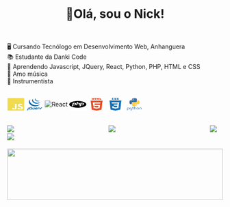 <h1 align = "center">👋Olá, sou o Nick!</h1>
<br>

🖥️ Cursando Tecnólogo em Desenvolvimento Web, Anhanguera <br>
📚 Estudante da Danki Code <br>
🌱 Aprendendo Javascript, JQuery, React, Python, PHP, HTML e CSS <br>
🎵 Amo música <br>
🎸 Instrumentista <br>
<br>

<div>
    <img align="center" alt="Js" height="30" width="40" src="https://raw.githubusercontent.com/devicons/devicon/master/icons/javascript/javascript-plain.svg">
    <img align="center" alt="JQuery" height="30" width="40" src="https://raw.githubusercontent.com/devicons/devicon/master/icons/jquery/jquery-plain-wordmark.svg">
    <img align="center" alt="React" height="30" width="40" src="https://raw.githubusercontent.com/devicons/devicon/master/icons/jquery/react-plain-wordmark.svg">
    <img align="center" alt="PHP" height="30" width="40" src="https://raw.githubusercontent.com/devicons/devicon/master/icons/php/php-plain.svg">
    <img align="center" alt="HTML" height="30" width="40" src="https://raw.githubusercontent.com/devicons/devicon/master/icons/html5/html5-plain-wordmark.svg">
    <img align="center" alt="CSS" height="30" width="40" src="https://raw.githubusercontent.com/devicons/devicon/master/icons/css3/css3-plain-wordmark.svg">
    <img align="center" alt="Python" height="30" width="40" src="https://raw.githubusercontent.com/devicons/devicon/master/icons/python/python-original-wordmark.svg">
    <br>
</div>

<br>
<img src="https://camo.githubusercontent.com/82291b0fe831bfc6781e07fc5090cbd0a8b912bb8b8d4fec0696c881834f81ac/68747470733a2f2f70726f626f742e6d656469612f394575424971676170492e676966" width="100%" height="1">

<img align="left"  width="47%"  src="https://github-readme-stats.vercel.app/api?username=nicchonsanchez&show_icons=true&theme=midnight-purple" />
<img align="left" width="47%" src="https://github-readme-stats.vercel.app/api/top-langs/?username=nicchonsanchez&layout=compact&theme=great-gatsby" />
<div> 
    <a href="https://www.instagram.com/nicchon.sanchez/" target="_blank">
        <img src="https://img.shields.io/badge/-Instagram-blue?style=for-the-badge&logo=instagram&logoColor=white" target="_blank">
    </a>
    <a href="mailto:contato@nicchon.com" target="_blank">
        <img src="https://img.shields.io/badge/-Email-%23333?style=for-the-badge&logo=Mail.Ru&logoColor=white" target="_blank">
    </a>
</div>
<br>
<img src="https://camo.githubusercontent.com/dab392b684423e8a0b0b27b9c57cce1b031f54487903b5a98097bcbf166ea741/68747470733a2f2f6d656469612e67697068792e636f6d2f6d656469612f76312e59326c6b505463354d4749334e6a4578e280a6396e61575a66596e6c666157516d593351395a772f4e48767630426f336f4771316554424464312f67697068792e676966" width="100%" height="120px">

